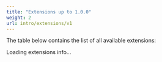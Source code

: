 ```yaml
---
title: "Extensions up to 1.0.0"
weight: 2
url: intro/extensions/v1
---
```


The table below contains the list of all available extensions:

<script src="{{<relurl url="/js/stackgres-postgres-extensions-list-v1.js">}}"></script>
<div class="postgresExtensions">Loading extensions info...</div>
